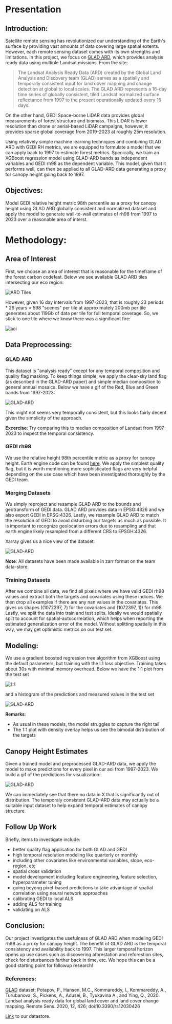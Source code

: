 # Presentation

## Introduction:
Satellite remote sensing has revolutionized our understanding of the Earth's surface by providing vast amounts of data covering large spatial extents. However, each remote sensing dataset comes with its own strengths and limitations. In this project, we focus on [GLAD ARD](https://glad.umd.edu/ard/home), which provides analysis ready data using multiple Landsat missions. From the site:

> The Landsat Analysis Ready Data (ARD) created by the Global Land Analysis 
> and Discovery team (GLAD) serves as a spatially and temporally consistent 
> input for land cover mapping and change detection at global to local 
> scales. The GLAD ARD represents a 16-day time series of globally 
> consistent, tiled Landsat normalized surface reflectance from 1997 to the 
> present operationally updated every 16 days.

On the other hand, GEDI Space-borne LiDAR data provides global measurements of forest structure and biomass. This LiDAR is lower resolution than drone or aerial-based LiDAR campaigns, however, it provides sparse global coverage from 2019-2023 at roughly 25m resolution.

Using relatively simple machine learning techniques and combining GLAD ARD with GEDI RH metrics, we are equipped to formulate a model that we can apply back to 1997 to estimate forest metrics. Specically, we train an XGBoost regression model using GLAD-ARD bands as independent variables and GEDI rh98 as the dependent variable. This model, given that it performs well, can then be applied to all GLAD-ARD data generating a proxy for canopy height going back to 1997.

## Objectives:
Model GEDI relative height metric 98th percentile as a proxy for canopy height using GLAD ARD globally consistent and normalized dataset and apply the model to generate wall-to-wall estimates of rh98 from 1997 to 2023 over a reasonable area of interst.

# Methodology:
## Area of Interest
First, we choose an area of interest that is reasonable for the timeframe of the forest carbon codefest. Below we see available GLAD ARD tiles intersecting our eco region:

![ARD Tiles](../assets/presentation_assets/southern_rockies_ard_tiles.png)

However, given 16 day intervals from 1997-2023, that is roughly 23 periods * 26 years = 598 "scenes" per tile at approximately 200mb per tile generates about 119Gb of data per tile for full temporal coverage. So, we stick to one tile where we know there was a significant fire:

![aoi](../assets/presentation_assets/tile_of_interest.png)


## Data Preprocessing: 
### GLAD ARD
This dataset is "analysis ready" except for any temporal composition and quality flag masking. To keep things simple, we apply the clear-sky land flag (as described in the GLAD-ARD paper) and simple median composition to general annual mosaics. Below we have a gif of the Red, Blue and Green bands from 1997-2023:

![GLAD-ARD](../assets/presentation_assets/annual_glad_ard.gif)

This might not seems very temporally consistent, but this looks fairly decent given the simplicity of the approach. 

**Excercise**: Try comparing this to median composition of Landsat from 1997-2023 to inspect the temporal consistency.

### GEDI rh98
We use the relative height 98th percentile metric as a proxy for canopy height. Earth engine code can be found [here](https://code.earthengine.google.com/f60eee0697f93ad993a2ac91c505dfdf). We apply the simplest quality flag, but it is worth mentioning more sophisticated flags are very helpful depending on the use case which have been investigated thoroughly by the GEDI team.

### Merging Datasets
We simply reproject and resample GLAD ARD to the bounds and geotransform of GEDI data. GLAD ARD provides data in EPSG:4326 and we also export GEDI in EPSG:4326. Lastly, we resample GLAD ARD to match the resolution of GEDI to avoid disturbing our targets as much as possible. It is important to recognize geolocation errors due to resampling and that earth engine likely resampled from a different CRS to EPSGH:4326.

Xarray gives us a nice view of the dataset:

![GLAD-ARD](../assets/presentation_assets/combined.png)

**Note**: All datasets have been made available in zarr format on the team data-store.

### Training Datasets
After we combine all data, we find all pixels where we have valid GEDI rh98 values and extract both the targets and covariates using these indices. We then drop all examples if there are any nan values in the covariates. This gives us shapes ((1072397, 7) for the covariates and (1072397, 1)) for rh98. Lastly, we split the data into train and test splits. Ideally we would spatially split to account for spatial-autocorrelation, which helps when reporting the estimated generalization error of the model. Without splitting spatially in this way, we may get optimistic metrics on our test set.

## Modeling:
We use a gradient boosted regression tree algorithm from XGBoost using the default parameters, but training with the L1 loss objective. Training takes about 30s with minimal memory overhead. Below we have the 1:1 plot from the test set

![1:1](../assets/presentation_assets/1to1.png)

and a histogram of the predictions and measured values in the test set

![GLAD-ARD](../assets/presentation_assets/hist.png)

**Remarks**:
- As usual in these models, the model struggles to capture the right tail
- The 1:1 plot with density overlay helps us see the bimodal distribution of the targets

## Canopy Height Estimates
Given a trained model and preprocessed GLAD-ARD data, we apply the model to make predictions for every pixel in our aoi from 1997-2023. We build a gif of the predictions for visualization:

![GLAD-ARD](../assets/presentation_assets/predictions.gif)

We can immediately see that there no data in X that is significantly out of distribution. The temporaly consistent GLAD-ARD data may actually be a suitable input dataset to help expand temporal estimates of canopy structure.

## Follow Up Work
Briefly, items to investigate include:
- better quality flag application for both GLAD and GEDI
- high temporal resolution modeling like quarterly or monthly
- including other covariates like environmental variables, slope, eco-region, etc
- spatial cross validation
- model development including feature engineering, feature selection, hyperparameter tuning
- going beyong pixel-based predictions to take advantage of spatial correlation using neural network approaches
- calibrating GEDI to local ALS
- adding ALS for training
- validating on ALS


## Conclusion:
Our project investigates the usefulness of GLAD ARD when modeling GEDI rh98 as a proxy for canopy height. The benefit of GLAD ARD is the temporal consistency and availability back to 1997. This larger temporal horizon opens up use cases such as discovering aforestation and reforestion sites, check for disturbances farther back in time, etc. We hope this can be a good starting point for followup research!

### References:

[GLAD](https://glad.umd.edu/ard/home) dataset:
Potapov, P., Hansen, M.C., Kommareddy, I., Kommareddy, A., Turubanova, S., Pickens, A., Adusei, B., Tyukavina A., and Ying, Q., 2020. Landsat analysis ready data for global land cover and land cover change mapping. Remote Sens. 2020, 12, 426; doi:10.3390/rs12030426

[Link](https://de.cyverse.org/data/ds/iplant/home/shared/earthlab/forest_carbon_codefest/Team_outputs/Team2?selectedOrder=asc&selectedOrderBy=name&selectedPage=0&selectedRowsPerPage=100) to our datastore.
